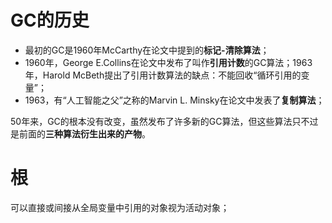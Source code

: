 # GC的历史

* 最初的GC是1960年McCarthy在论文中提到的**标记-清除算法**；
* 1960年，George E.Collins在论文中发布了叫作**引用计数**的GC算法；1963年，Harold McBeth提出了引用计数算法的缺点：不能回收“循环引用的变量”；
* 1963，有“人工智能之父”之称的Marvin L. Minsky在论文中发表了**复制算法**；

50年来，GC的根本没有改变，虽然发布了许多新的GC算法，但这些算法只不过是前面的**三种算法衍生出来的产物**。

# 根

可以直接或间接从全局变量中引用的对象视为活动对象；



